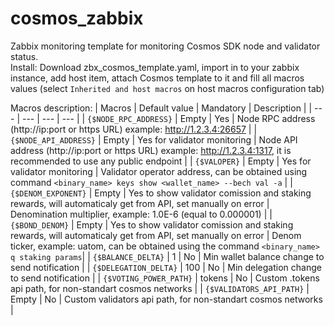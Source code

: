 # cosmos_zabbix
Zabbix monitoring template for monitoring Cosmos SDK node and validator status.\
Install: Download zbx_cosmos_template.yaml, import in to your zabbix instance, add host item, attach Cosmos template to it and fill all macros values (select `Inherited and host macros` on host macros configuration tab)

Macros description:
| Macros | Default value | Mandatory | Description |
| --- | --- | --- | --- |
| `{$NODE_RPC_ADDRESS}` | Empty | Yes | Node RPC address (http://ip:port or https URL) example: http://1.2.3.4:26657 |
| `{$NODE_API_ADDRESS}` | Empty | Yes for validator monitoring | Node API address (http://ip:port or https URL) example: http://1.2.3.4:1317, it is recommended to use any public endpoint |
| `{$VALOPER}` | Empty | Yes for validator monitoring | Validator operator address, can be obtained using command `<binary_name> keys show <wallet_name> --bech val -a` |
| `{$DENOM_EXPONENT}` | Empty | Yes to show validator comission and staking rewards, will automaticaly get from API, set manually on error | Denomination multiplier, example: 1.0E-6 (equal to 0.000001) |
| `{$BOND_DENOM}` | Empty | Yes to show validator comission and staking rewards, will automaticaly get from API, set manually on error | Denom ticker, example: uatom, can be obtained using the command  `<binary_name> q staking params`|
| `{$BALANCE_DELTA}` | 1 | No | Min wallet balance change to send notification |
| `{$DELEGATION_DELTA}` | 100 | No | Min delegation change to send notification |
| `{$VOTING_POWER_PATH}` | tokens | No | Custom .tokens api path, for non-standart cosmos networks |
| `{$VALIDATORS_API_PATH}` | Empty | No | Custom validators api path, for non-standart cosmos networks |
